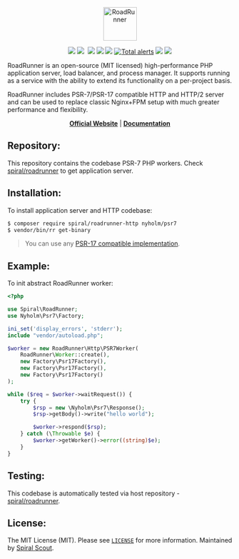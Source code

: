 <p align="center">
 <img src="https://user-images.githubusercontent.com/796136/50286124-6f7f3780-046f-11e9-9f45-e8fedd4f786d.png" height="75px" alt="RoadRunner">
</p>
<p align="center">
 <a href="https://packagist.org/packages/spiral/roadrunner"><img src="https://poser.pugx.org/spiral/roadrunner/version"></a>
	<a href="https://pkg.go.dev/github.com/spiral/roadrunner?tab=doc"><img src="https://godoc.org/github.com/spiral/roadrunner?status.svg"></a>
	<a href="https://github.com/spiral/roadrunner/actions"><img src="https://github.com/spiral/roadrunner/workflows/CI/badge.svg" alt=""></a>
	<a href="https://goreportcard.com/report/github.com/spiral/roadrunner"><img src="https://goreportcard.com/badge/github.com/spiral/roadrunner"></a>
	<a href="https://scrutinizer-ci.com/g/spiral/roadrunner/?branch=master"><img src="https://scrutinizer-ci.com/g/spiral/roadrunner/badges/quality-score.png"></a>
	<a href="https://codecov.io/gh/spiral/roadrunner/"><img src="https://codecov.io/gh/spiral/roadrunner/branch/master/graph/badge.svg"></a>
	<a href="https://lgtm.com/projects/g/spiral/roadrunner/alerts/"><img alt="Total alerts" src="https://img.shields.io/lgtm/alerts/g/spiral/roadrunner.svg?logo=lgtm&logoWidth=18"/></a>
	<a href="https://discord.gg/TFeEmCs"><img src="https://img.shields.io/badge/discord-chat-magenta.svg"></a>
	<a href="https://packagist.org/packages/spiral/roadrunner"><img src="https://img.shields.io/packagist/dd/spiral/roadrunner?style=flat-square"></a>
</p>

RoadRunner is an open-source (MIT licensed) high-performance PHP application server, load balancer, and process manager.
It supports running as a service with the ability to extend its functionality on a per-project basis.

RoadRunner includes PSR-7/PSR-17 compatible HTTP and HTTP/2 server and can be used to replace classic Nginx+FPM setup
with much greater performance and flexibility.

<p align="center">
	<a href="https://roadrunner.dev/"><b>Official Website</b></a> | 
	<a href="https://roadrunner.dev/docs"><b>Documentation</b></a>
</p>

Repository:
--------
This repository contains the codebase PSR-7 PHP workers.
Check [spiral/roadrunner](https://github.com/spiral/roadrunner) to get application server.

Installation:
--------
To install application server and HTTP codebase:

```bash
$ composer require spiral/roadrunner-http nyholm/psr7
$ vendor/bin/rr get-binary
```

> You can use any [PSR-17 compatible implementation](https://github.com/search?q=psr-17).

Example:
-------
To init abstract RoadRunner worker:

```php
<?php

use Spiral\RoadRunner;
use Nyholm\Psr7\Factory;

ini_set('display_errors', 'stderr');
include "vendor/autoload.php";

$worker = new RoadRunner\Http\PSR7Worker(
    RoadRunner\Worker::create(),
    new Factory\Psr17Factory(),
    new Factory\Psr17Factory(),
    new Factory\Psr17Factory()
);

while ($req = $worker->waitRequest()) {
    try {
        $rsp = new \Nyholm\Psr7\Response();
        $rsp->getBody()->write("hello world");

        $worker->respond($rsp);
    } catch (\Throwable $e) {
        $worker->getWorker()->error((string)$e);
    }
}
```

Testing:
--------
This codebase is automatically tested via host repository - [spiral/roadrunner](https://github.com/spiral/roadrunner).

License:
--------
The MIT License (MIT). Please see [`LICENSE`](./LICENSE) for more information. Maintained
by [Spiral Scout](https://spiralscout.com).

